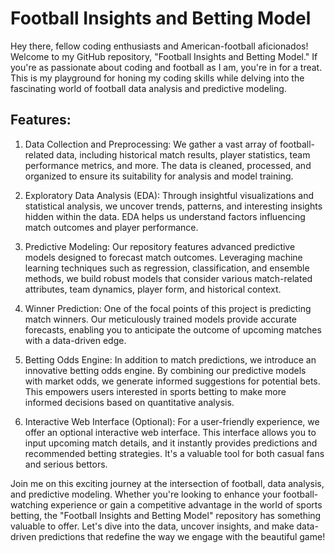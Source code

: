 # Football Insights and Betting Model
 Hey there, fellow coding enthusiasts and American-football aficionados! Welcome to my GitHub repository, "Football Insights and Betting Model." If you're as passionate about coding and football as I am, you're in for a treat. This is my playground for honing my coding skills while delving into the fascinating world of football data analysis and predictive modeling.

## Features:
1. Data Collection and Preprocessing:
We gather a vast array of football-related data, including historical match results, player statistics, team performance metrics, and more. The data is cleaned, processed, and organized to ensure its suitability for analysis and model training.

2. Exploratory Data Analysis (EDA):
Through insightful visualizations and statistical analysis, we uncover trends, patterns, and interesting insights hidden within the data. EDA helps us understand factors influencing match outcomes and player performance.

3. Predictive Modeling:
Our repository features advanced predictive models designed to forecast match outcomes. Leveraging machine learning techniques such as regression, classification, and ensemble methods, we build robust models that consider various match-related attributes, team dynamics, player form, and historical context.

4. Winner Prediction:
One of the focal points of this project is predicting match winners. Our meticulously trained models provide accurate forecasts, enabling you to anticipate the outcome of upcoming matches with a data-driven edge.

5. Betting Odds Engine:
In addition to match predictions, we introduce an innovative betting odds engine. By combining our predictive models with market odds, we generate informed suggestions for potential bets. This empowers users interested in sports betting to make more informed decisions based on quantitative analysis.

6. Interactive Web Interface (Optional):
For a user-friendly experience, we offer an optional interactive web interface. This interface allows you to input upcoming match details, and it instantly provides predictions and recommended betting strategies. It's a valuable tool for both casual fans and serious bettors.

Join me on this exciting journey at the intersection of football, data analysis, and predictive modeling. Whether you're looking to enhance your football-watching experience or gain a competitive advantage in the world of sports betting, the "Football Insights and Betting Model" repository has something valuable to offer. Let's dive into the data, uncover insights, and make data-driven predictions that redefine the way we engage with the beautiful game!
